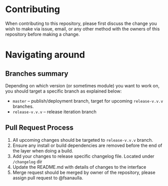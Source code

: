 # Contributing

When contributing to this repository, please first discuss the change you wish to make via issue,
email, or any other method with the owners of this repository before making a change. 

# Navigating around

## Branches summary

Depending on which version (or sometimes module) you want to work on, you should target a specific branch as explained below:

* `master` – publish/deployment branch, target for upcoming `release-v.v.v` branches.
* `release-v.v.v` – release iteration branch

## Pull Request Process

1. All upcoming changes should be targeted to `release-v.v.v` branch.
2. Ensure any install or build dependencies are removed before the end of the layer when doing a 
   build.
3. Add your changes to release specific changelog file. Located under `/changelog` dir   
3. Update the README.md with details of changes to the interface
5. Merge request should be merged by owner of the repository, please assign pull request to @fsanaulla.